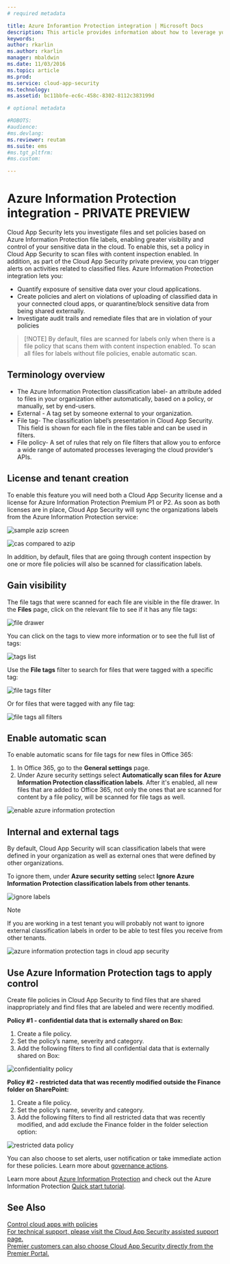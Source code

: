 ```yaml
---
# required metadata

title: Azure Inforamtion Protection integration | Microsoft Docs
description: This article provides information about how to leverage your Azure Information Protection tags in Cloud App Security for added control of your organization's cloud app use.
keywords:
author: rkarlin
ms.author: rkarlin
manager: mbaldwin
ms.date: 11/03/2016
ms.topic: article
ms.prod:
ms.service: cloud-app-security
ms.technology:
ms.assetid: bc11bbfe-ec6c-458c-8302-8112c383199d

# optional metadata

#ROBOTS:
#audience:
#ms.devlang:
ms.reviewer: reutam
ms.suite: ems
#ms.tgt_pltfrm:
#ms.custom:

---
```


# Azure Information Protection integration - **PRIVATE PREVIEW**

Cloud App Security lets you investigate files and set policies based on Azure Information Protection file labels, enabling greater visibility and control of your sensitive data in the cloud. To enable this, set a policy in Cloud App Security to scan files with content inspection enabled. In addition, as part of the Cloud App Security private preview, you can trigger alerts on activities related to classified files. 
Azure Information Protection integration lets you:
-	Quantify exposure of sensitive data over your cloud applications.
-	Create policies and alert on violations of uploading of classified data in your connected cloud apps, or quarantine/block sensitive data from being shared externally.
-	Investigate audit trails and remediate files that are in violation of your policies 

> [!NOTE] By default, files are scanned for labels only when there is a file policy that scans them with content inspection enabled. To scan all files for labels without file policies, enable automatic scan.

## Terminology overview
-	The Azure Information Protection classification label- an attribute added to files in your organization either automatically, based on a policy, or manually, set by end-users.
-	External - A tag set by someone external to your organization.
-	File tag- The classification label’s presentation in Cloud App Security. This field is shown for each file in the files table and can be used in filters.
-	File policy- A set of rules that rely on file filters that allow you to enforce a wide range of automated processes leveraging the cloud provider’s APIs.

## License and tenant creation
To enable this feature you will need both a Cloud App Security license and a license for Azure Information Protection Premium P1 or P2. As soon as both licenses are in place, Cloud App Security will sync the organizations labels from the Azure Information Protection service:

![sample azip screen](./media/azip-screen.png)

![cas compared to azip](./media/cas-compared-azip.png)
 	 
In addition, by default, files that are going through content inspection by one or more file policies will also be scanned for classification labels.

## Gain visibility

The file tags that were scanned for each file are visible in the file drawer.
In the **Files** page, click on the relevant file to see if it has any file tags:

![file drawer](./media/azip-file-drawer.png)

You can click on the tags to view more information or to see the full list of tags:
 
![tags list](./media/azip-tags-list.png)

Use the **File tags** filter to search for files that were tagged with a specific tag:
 
![file tags filter](./media/azip-file-tags-filter.png)

Or for files that were tagged with any file tag:

![file tags all filters](./media/azip-file-tags-all-filter.png)

## Enable automatic scan
To enable automatic scans for file tags for new files in Office 365:

1. In Office 365, go to the **General settings** page.
2. Under Azure security settings select **Automatically scan files for Azure Information Protection classification labels**. 
After it's enabled, all new files that are added to Office 365, not only the ones that are scanned for content by a file policy, will be scanned for file tags as well.

![enable azure information protection](./media/enable-azip.png)
 

## Internal and external tags
By default, Cloud App Security will scan classification labels that were defined in your organization as well as external ones that were defined by other organizations. 

To ignore them, under **Azure security setting** select **Ignore Azure Information Protection classification labels from other tenants**.
 
![ignore labels](./media/azip-ignore.png)

> [!Note]
> If you are working in a test tenant you will probably not want to ignore external classification labels in order to be able to test files you receive from other tenants.

![azure information protection tags in cloud app security](./media/azip-tags-in-cas.png)

## Use Azure Information Protection tags to apply control
Create file policies in Cloud App Security to find files that are shared inappropriately and find files that are labeled and were recently modified. 

**Policy #1 - confidential data that is externally shared on Box:**

1.	Create a file policy.
2.	Set the policy’s name, severity and category.
3.	Add the following filters to find all confidential data that is externally shared on Box:

![confidentiality policy](./media/azip-confidentiality-policy.png) 

**Policy #2 - restricted data that was recently modified outside the Finance folder on SharePoint:**

1.	Create a file policy.
2.	Set the policy’s name, severity and category.
3.	Add the following filters to find all restricted data that was recently modified, and add exclude the Finance folder in the folder selection option: 
 
![restricted data policy](./media/azip-restricted-data-policy.png) 

You can also choose to set alerts, user notification or take immediate action for these policies.
Learn more about [governance actions](governance-actions).

Learn more about [Azure Information Protection](https://docs.microsoft.com/en-us/information-protection/understand-explore/what-is-information-protection) and check out the Azure Information Protection [Quick start tutorial](https://docs.microsoft.com/en-us/information-protection/get-started/infoprotect-quick-start-tutorial).

  

## See Also  
[Control cloud apps with policies](control-cloud-apps-with-policies.md)   
[For technical support, please visit the Cloud App Security assisted support page.](http://support.microsoft.com/oas/default.aspx?prid=16031)   
[Premier customers can also choose Cloud App Security directly from the Premier Portal.](https://premier.microsoft.com/)  
  
  